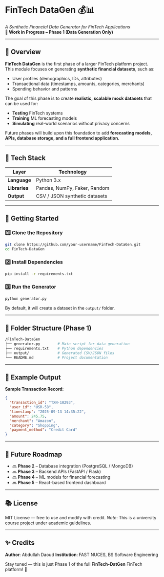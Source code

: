 # FinTech DataGen 💰📊

*A Synthetic Financial Data Generator for FinTech Applications*  
**🚧 Work in Progress – Phase 1 (Data Generation Only)**

---

## 📌 Overview

**FinTech DataGen** is the first phase of a larger FinTech platform project.  
This module focuses on generating **synthetic financial datasets**, such as:

- User profiles (demographics, IDs, attributes)
- Transactional data (timestamps, amounts, categories, merchants)
- Spending behavior and patterns

The goal of this phase is to create **realistic, scalable mock datasets** that can be used for:

- **Testing** FinTech systems
- **Training** ML forecasting models
- **Simulating** real-world scenarios without privacy concerns

Future phases will build upon this foundation to add **forecasting models, APIs, database storage, and a full frontend application.**

---

## 🧰 Tech Stack

| Layer | Technology |
| --- | --- |
| **Language** | Python 3.x |
| **Libraries** | Pandas, NumPy, Faker, Random |
| **Output** | CSV / JSON synthetic datasets |

---

## 🚀 Getting Started

### 1️⃣ Clone the Repository
```bash
git clone https://github.com/your-username/FinTech-DataGen.git
cd FinTech-DataGen
````

### 2️⃣ Install Dependencies

```bash
pip install -r requirements.txt
```

### 3️⃣ Run the Generator

```bash
python generator.py
```

By default, it will create a dataset in the `output/` folder.

---

## 📂 Folder Structure (Phase 1)

```bash
/FinTech-DataGen
├── generator.py        # Main script for data generation
├── requirements.txt    # Python dependencies
├── output/             # Generated CSV/JSON files
└── README.md           # Project documentation
```

---

## 🧪 Example Output

**Sample Transaction Record:**

```json
{
  "transaction_id": "TXN-10293",
  "user_id": "USR-58",
  "timestamp": "2025-09-13 14:35:22",
  "amount": 245.75,
  "merchant": "Amazon",
  "category": "Shopping",
  "payment_method": "Credit Card"
}
```

---

## 🎯 Future Roadmap

* 🔜 **Phase 2** – Database integration (PostgreSQL / MongoDB)
* 🔜 **Phase 3** – Backend APIs (FastAPI / Flask)
* 🔜 **Phase 4** – ML models for financial forecasting
* 🔜 **Phase 5** – React-based frontend dashboard

---

## 📚 License

MIT License — free to use and modify with credit.
*Note*: This is a university course project under academic guidelines.

---

## ✨ Credits

**Author**: Abdullah Daoud
**Institution**: FAST NUCES, BS Software Engineering

Stay tuned — this is just Phase 1 of the full **FinTech-DatGen** FinTech platform! 🚀
